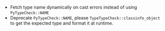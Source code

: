 - Fetch type name dynamically on cast errors instead of using `PyTypeCheck::NAME`
- Deprecate `PyTypeCheck::NAME`, please `TypeTypeCheck::classinfo_object` to get the expected type and format it at runtime.